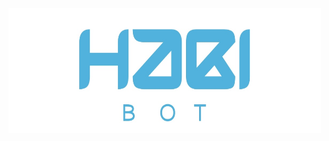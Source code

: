 <p><a href="https://mediafiles.botpress.cloud/71cc38c4-6ca9-4924-968e-daeec7271136/webchat/bot.html">
<img src="/IMG_9931.jpg" alt="/Enter Chatroom with HabiBot" width="500" height="200" align="center">
</a></p>

